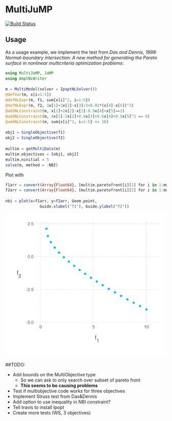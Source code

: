# MultiJuMP

[![Build Status](https://travis-ci.org/anriseth/MultiJuMP.jl.svg?branch=master)](https://travis-ci.org/anriseth/MultiJuMP.jl)

## Usage
As a usage example, we implement the test from
_Das and Dennis, 1998: Normal-boundary intersection: A new method for
generating the Pareto surface in nonlinear multicriteria optimization problems_:

```julia
using MultiJuMP, JuMP
using AmplNLWriter

m = MultiModel(solver = IpoptNLSolver())
@defVar(m, x[i=1:5])
@defNLExpr(m, f1, sum{x[i]^2, i=1:5})
@defNLExpr(m, f2, 3x[1]+2x[2]-x[3]/3+0.01*(x[4]-x[5])^3)
@addNLConstraint(m, x[1]+2x[2]-x[3]-0.5x[4]+x[5]==2)
@addNLConstraint(m, 4x[1]-2x[2]+0.8x[3]+0.6x[4]+0.5x[5]^2 == 0)
@addNLConstraint(m, sum{x[i]^2, i=1:5} <= 10)

obj1 = SingleObjective(f1)
obj2 = SingleObjective(f2)

multim = getMultiData(m)
multim.objectives = [obj1, obj2]
multim.ninitial = 5
solve(m, method = :NBI)
```

Plot with

```julia
f1arr = convert(Array{Float64}, [multim.paretofront[i][1] for i in 1:multim.ninitial])
f2arr = convert(Array{Float64}, [multim.paretofront[i][2] for i in 1:multim.ninitial])

nbi = plot(x=f1arr, y=f2arr, Geom.point,
               Guide.xlabel("f1"), Guide.ylabel("f2"))
```
![Pareto front example](./img/pareto_example.svg)


##TODO:
- Add bounds on the MultiObjective type
    * So we can ask to only search over subset of pareto front
    * __This seems to be causing problems__
- Test if multiobjective code works for three objectives
- Implement Struss test from Das&Dennis
- Add option to use inequality in NBI constraint?
- Tell travis to install Ipopt
- Create more tests (WS, 3 objectives)

